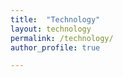 ```yaml
---
title:  "Technology"
layout: technology
permalink: /technology/
author_profile: true

---
```


